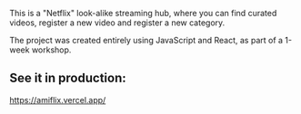 This is a "Netflix" look-alike streaming hub, where you can find curated videos, register a new video and register a new category.

The project was created entirely using JavaScript and React, as part of a 1-week workshop.

## See it in production:
https://amiflix.vercel.app/
